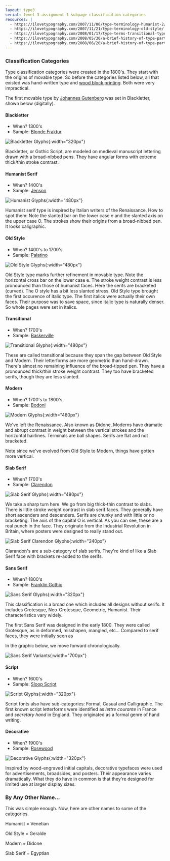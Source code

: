 ```yaml
---
layout: type3
serial: level-3-assignment-1-subpage-classification-categories
resources: |
  - https://ilovetypography.com/2007/11/06/type-terminology-humanist-2/
  - https://ilovetypography.com/2007/11/21/type-terminology-old-style/
  - https://ilovetypography.com/2008/01/17/type-terms-transitional-type/
  - https://ilovetypography.com/2008/05/30/a-brief-history-of-type-part-4/
  - https://ilovetypography.com/2008/06/20/a-brief-history-of-type-part-5/
---
```

### Classification Categories

Type classification categories were created in the 1800's. They start with the origins of movable type. So before the categories listed below, all that existed was hand-written type and <a href="https://en.wikipedia.org/wiki/Woodblock_printing" title="Wikipedia: Wood Block Printing">wood block printing</a>. Both were very impractical.

The first movable type by <a href="https://en.wikipedia.org/wiki/Johannes_Gutenberg" title="Wikipedia: Johannes Gutenberg" target="_blank">Johannes Gutenberg</a> was set in Blackletter, shown below (digitally).

#### <a name="blackletter">Blackletter</a>

<ul class="hasBullets">
	<li>When? 1300's</li>
	<li>Sample: <a href="https://fonts.adobe.com/fonts/blonde-fraktur" title="Blonde Fraktur Family at Adobe Fonts" target="_blank">Blonde Fraktur</a></li>
</ul>

![Blackletter Glyphs]({{site.url}}/svg/classification-blackletter.svg "Blackletter Glyphs"){:width="320px"}

Blackletter, or Gothic Script, are modeled on medieval manuscript lettering drawn with a broad-nibbed pens. They have angular forms with extreme thick/thin stroke contrast.

#### <a name="humanist-serif">Humanist Serif</a>

<ul class="hasBullets">
	<li>When? 1400's</li>
	<li>Sample: <a href="https://fonts.adobe.com/fonts/adobe-jenson" title="Jenson Family at Adobe Fonts" target="_blank">Jenson</a></li>
</ul>

![Humanist Glyphs]({{site.url}}/svg/classification-humanist.svg "Humanist Glyphs"){:width="480px"}

Humanist serif type is inspired by Italian writers of the Renaissance. How to spot them: Note the slanted bar on the lower case e and the slanted axis on the upper case O. The strokes show their origins from a broad-nibbed pen. It looks caligraphic.

#### <a name="old-style">Old Style</a>

<ul class="hasBullets">
	<li>When? 1400's to 1700's</li>
	<li>Sample: <a href="https://www.linotype.com/57056/palatino-linotype-family.html" title="Garamond Family at Adobe Fonts" target="_blank">Palatino</a></li>
</ul>

![Old Style Glyphs]({{site.url}}/svg/classification-old-style.svg "Old Style Glyphs"){:width="480px"}

Old Style type marks further refinement in movable type. Note the horizontal cross bar on the lower case e. The stroke weight contrast is less pronounced than those of humanist faces. Here the serifs are bracketed (curved). The O style has a bit less slanted stress. Old Style type brought the first occurence of italic type. The first italics were actually their own faces. Their purpose was to save space, since italic type is naturally denser. So whole pages were set in italics.

#### <a name="transitional">Transitional</a>

<ul class="hasBullets">
	<li>When? 1700's</li>
	<li>Sample: <a href="https://fonts.adobe.com/search?query=baskerville&amp;utf8=%E2%9C%93" title="Baskerville Family at Adobe Fonts" target="_blank">Baskerville</a></li>
</ul>

![Transitional Glyphs]({{site.url}}/svg/classification-transitional.svg "Transitional Glyphs"){:width="480px"}

These are called transitional because they span the gap between Old Style and Modern. Their letterforms are more geometric than hand-drawn. There's almost no remaining influence of the broad-tipped pen. They have a pronounced thick/thin stroke weight contrast. They too have bracketed serifs, though they are less slanted.

#### <a name="modern">Modern</a>

<ul class="hasBullets">
	<li>When? 1700's to 1800's</li>
	<li>Sample: <a href="https://fonts.adobe.com/fonts/bodoni-urw" title="Bodoni Family at Adobe Fonts" target="_blank">Bodoni</a></li>
</ul>

![Modern Glyphs]({{site.url}}/svg/classification-modern.svg "Modern Glyphs"){:width="480px"}

We've left the Renaissance. Also known as Didone, Moderns have dramatic and abrupt contrast in weight between the vertical strokes and the horizontal hairlines. Terminals are ball shapes. Serifs are flat and not bracketed.

Note since we've evolved from Old Style to Modern, things have gotten more vertical. 

#### <a name="slab-serif">Slab Serif</a>

<ul class="hasBullets">
	<li>When? 1700's</li>
	<li>Sample: <a href="https://fonts.adobe.com/fonts/clarendon-urw" title="Clarendon Family at Adobe Fonts" target="_blank">Clarendon</a></li>
</ul>

![Slab Serif Glyphs]({{site.url}}/svg/classification-slab-serif.svg "Slab Serif Glyphs"){:width="480px"}

We take a sharp turn here. We go from big thick-thin contrast to slabs. There is little stroke weight contrast in slab serif faces. They generally have short ascenders and descenders. Serifs are chunky and with little or no bracketing. The axis of the capital O is vertical. As you can see, these are a real punch in the face. They originate from the Industrial Revolution in Britain, where posters were designed to really stand out.

![Slab Serif Clarendon Glyphs]({{site.url}}/svg/classification-slab-serif-clarendon.svg "Slab Serif Clarendon Glyphs"){:width="240px"}

Clarandon's are a sub-category of slab serifs. They're kind of like a Slab Serif face with brackets re-added to the serifs.

#### <a name="sans-serif">Sans Serif</a>

<ul class="hasBullets">
	<li>When? 1800's</li>
	<li>Sample: <a href="https://fonts.adobe.com/fonts/franklin-gothic-urw" title="ITC Franklin Gothic Family at Adobe Fonts" target="_blank">Franklin Gothic</a></li>
</ul>

![Sans Serif Glyphs]({{site.url}}/svg/classification-sans-serif.svg "Sans Serif Glyphs"){:width="320px"}

This classification is a broad one which includes all designs without serifs. It includes Grotesque, Neo-Grotesque, Geometric, Humanist. Their characteristics vary widely.

The first Sans Serif was designed in the early 1800. They were called Grotesque, as in deformed, misshapen, mangled, etc... Compared to serif faces, they were initially seen as 

In the graphic below, we move forward chronologically.

![Sans Serif Variants]({{site.url}}/svg/classification-sans-variants.svg "Sans Serif Variants"){:width="700px"}

#### <a name="script">Script</a>

<ul class="hasBullets">
	<li>When? 1600's</li>
	<li>Sample: <a href="https://fonts.adobe.com/fonts/sloop-script" title="Sloop Script Family at Adobe Fonts" target="_blank">Sloop Script</a></li>
</ul>

![Script Glyphs]({{site.url}}/svg/classification-script.svg "Script Glyphs"){:width="320px"}

Script fonts also have sub-categories: Formal, Casual and Calligraphic. The first known script letterforms were identified as *lettre courante* in France and *secretary hand* in England. They originated as a formal genre of hand writing.

#### <a name="decorative">Decorative</a>

<ul class="hasBullets">
	<li>When? 1900's</li>
	<li>Sample: <a href="https://fonts.adobe.com/fonts/rosewood" title="Rosewood Family at Adobe Fonts" target="_blank">Rosewood</a></li>
</ul>

![Decorative Glyphs]({{site.url}}/svg/classification-decorative.svg "Decorative Glyphs"){:width="320px"}

Inspired by wood-engraved initial capitals, decorative typefaces were used for advertisements, broadsides, and posters. Their appearance varies dramatically. What they do have in common is that they're designed for limited use at larger display sizes.

### By Any Other Name...

This was simple enough. Now, here are other names to some of the categories.

Humanist = Venetian

Old Style = Geralde

Modern = Didone

Slab Serif = Egyptian